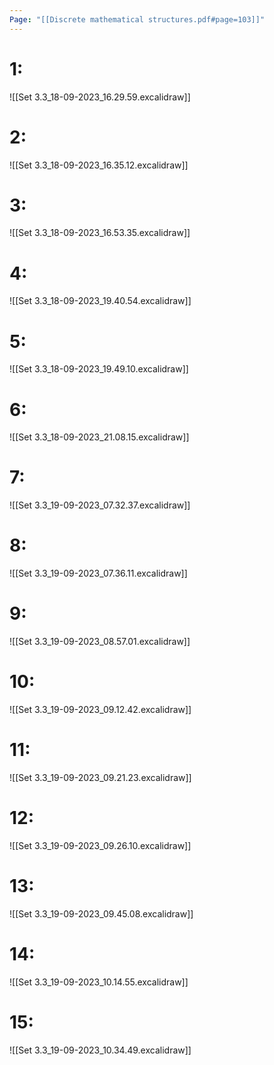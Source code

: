 ```yaml
---
Page: "[[Discrete mathematical structures.pdf#page=103]]"
---
```

# 1:
![[Set 3.3_18-09-2023_16.29.59.excalidraw]]

# 2:
![[Set 3.3_18-09-2023_16.35.12.excalidraw]]

# 3:
![[Set 3.3_18-09-2023_16.53.35.excalidraw]]

# 4:
![[Set 3.3_18-09-2023_19.40.54.excalidraw]]

# 5:
![[Set 3.3_18-09-2023_19.49.10.excalidraw]]

# 6:
![[Set 3.3_18-09-2023_21.08.15.excalidraw]]

# 7:
![[Set 3.3_19-09-2023_07.32.37.excalidraw]]

# 8:
![[Set 3.3_19-09-2023_07.36.11.excalidraw]]

# 9:
![[Set 3.3_19-09-2023_08.57.01.excalidraw]]

# 10:
![[Set 3.3_19-09-2023_09.12.42.excalidraw]]

# 11:
![[Set 3.3_19-09-2023_09.21.23.excalidraw]]

# 12:
![[Set 3.3_19-09-2023_09.26.10.excalidraw]]

# 13:
![[Set 3.3_19-09-2023_09.45.08.excalidraw]]

# 14:
![[Set 3.3_19-09-2023_10.14.55.excalidraw]]

# 15:
![[Set 3.3_19-09-2023_10.34.49.excalidraw]]
